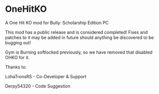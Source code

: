 # OneHitKO
A One Hit KO mod for Bully: Scholarship Edition PC

This mod has a public release and is considered completed! 
Fixes and patches to it may be added in future should anything be discovered to be bugging out! 

Gym is Burning softlocked previously, so we have removed that disabled OHKO for it. 

Thanks to: 

LohaTronsRS - Co-Developer & Support

Derpy54320 - Code Suggestion
